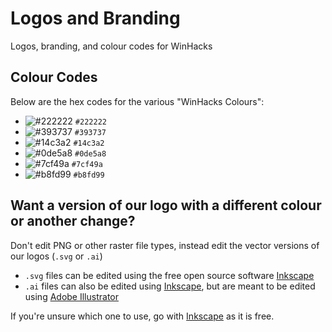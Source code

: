 # Logos and Branding
Logos, branding, and colour codes for WinHacks

## Colour Codes
Below are the hex codes for the various "WinHacks Colours":  
- ![#222222](https://via.placeholder.com/15/222222/000000?text=+) `#222222`
- ![#393737](https://via.placeholder.com/15/393737/000000?text=+) `#393737`
- ![#14c3a2](https://via.placeholder.com/15/14c3a2/000000?text=+) `#14c3a2`
- ![#0de5a8](https://via.placeholder.com/15/0de5a8/000000?text=+) `#0de5a8`
- ![#7cf49a](https://via.placeholder.com/15/7cf49a/000000?text=+) `#7cf49a`
- ![#b8fd99](https://via.placeholder.com/15/b8fd99/000000?text=+) `#b8fd99`

## Want a version of our logo with a different colour or another change?
Don't edit PNG or other raster file types, instead edit the vector versions of our logos (`.svg` or `.ai`)  
- `.svg` files can be edited using the free open source software [Inkscape](https://inkscape.org/)
- `.ai` files can also be edited using [Inkscape](https://inkscape.org/), but are meant to be edited using [Adobe Illustrator](https://www.adobe.com/products/illustrator.html)  

If you're unsure which one to use, go with [Inkscape](https://inkscape.org/) as it is free.